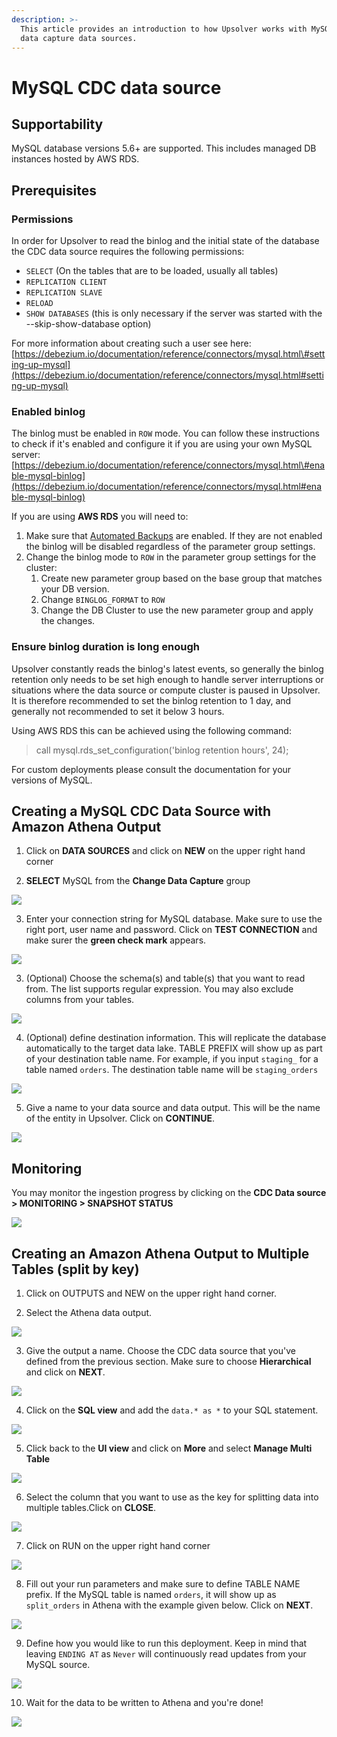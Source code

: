 ```yaml
---
description: >-
  This article provides an introduction to how Upsolver works with MySQL change
  data capture data sources.
---
```


# MySQL CDC data source

## Supportability

MySQL database versions 5.6+ are supported. This includes managed DB instances hosted by AWS RDS.

## Prerequisites

### Permissions

In order for Upsolver to read the binlog and the initial state of the database the CDC data source requires the following permissions:

* `SELECT` \(On the tables that are to be loaded, usually all tables\)
* `REPLICATION CLIENT`
* `REPLICATION SLAVE`
* `RELOAD`
* `SHOW DATABASES` \(this is only necessary if the server was started with the --skip-show-database option\)

For more information about creating such a user see here: [https://debezium.io/documentation/reference/connectors/mysql.html\#setting-up-mysql](https://debezium.io/documentation/reference/connectors/mysql.html#setting-up-mysql)

### Enabled binlog

The binlog must be enabled in `ROW` mode. You can follow these instructions to check if it's enabled and configure it if you are using your own MySQL server: [https://debezium.io/documentation/reference/connectors/mysql.html\#enable-mysql-binlog](https://debezium.io/documentation/reference/connectors/mysql.html#enable-mysql-binlog)

If you are using **AWS RDS** you will need to:

1. Make sure that [Automated Backups](https://docs.aws.amazon.com/AmazonRDS/latest/UserGuide/USER_WorkingWithAutomatedBackups.html) are enabled. If they are not enabled the binlog will be disabled regardless of the parameter group settings.
2. Change the binlog mode to `ROW` in the parameter group settings for the cluster:
   1. Create new parameter group based on the base group that matches your DB version.
   2. Change `BINGLOG_FORMAT` to `ROW`
   3. Change the DB Cluster to use the new parameter group and apply the changes. 

### Ensure binlog duration is long enough

Upsolver constantly reads the binlog's latest events, so generally the binlog retention only needs to be set high enough to handle server interruptions or situations where the data source or compute cluster is paused in Upsolver. It is therefore recommended to set the binlog retention to 1 day, and generally not recommended to set it below 3 hours.

Using AWS RDS this can be achieved using the following command:

> call mysql.rds\_set\_configuration\('binlog retention hours', 24\);

For custom deployments please consult the documentation for your versions of MySQL.

## Creating a MySQL CDC Data Source with Amazon Athena Output

1. Click on **DATA SOURCES** and click on **NEW** on the upper right hand corner

2. **SELECT** MySQL from the **Change Data Capture** group

![](../../.gitbook/assets/image%20%28249%29.png)

3. Enter your connection string for MySQL database. Make sure to use the right port, user name and password. Click on **TEST CONNECTION** and make surer the **green check mark** appears.

![](../../.gitbook/assets/image%20%2824%29.png)

3. \(Optional\) Choose the schema\(s\) and table\(s\) that you want to read from. The list supports regular expression. You may also exclude columns from your tables.

![](../../.gitbook/assets/image%20%2811%29.png)

4. \(Optional\) define destination information. This will replicate the database automatically to the target data lake. TABLE PREFIX will show up as part of your destination table name. For example, if you input `staging_` for a table named `orders`. The destination table name will be `staging_orders` 

![](../../.gitbook/assets/image%20%28268%29.png)

5. Give a name to your data source and data output. This will be the name of the entity in Upsolver. Click on **CONTINUE**. 

![](../../.gitbook/assets/image%20%2818%29.png)

## Monitoring

You may monitor the ingestion progress by clicking on the **CDC Data source &gt; MONITORING &gt; SNAPSHOT STATUS**

![](../../.gitbook/assets/image%20%28264%29.png)

## Creating an Amazon Athena Output to Multiple Tables \(split by key\)

1. Click on OUTPUTS and NEW on the upper right hand corner.

2. Select the Athena data output.

![](../../.gitbook/assets/image%20%28265%29.png)

3. Give the output a name. Choose the CDC data source that you've defined from the previous section. Make sure to choose **Hierarchical** and click on **NEXT**.

![](../../.gitbook/assets/image%20%28269%29.png)

4. Click on the **SQL view** and add the `data.* as *` to your SQL statement. 

![](../../.gitbook/assets/image%20%28118%29.png)

5. Click back to the **UI view** and click on **More** and select **Manage Multi Table** 

![](../../.gitbook/assets/image%20%28206%29.png)

6. Select the column that you want to use as the key for splitting data into multiple tables.Click on **CLOSE**.

![](../../.gitbook/assets/image%20%286%29.png)

7. Click on RUN on the upper right hand corner

![](../../.gitbook/assets/image%20%28267%29.png)

8. Fill out your run parameters and make sure to define TABLE NAME prefix. If the MySQL table is named `orders`, it will show up as `split_orders` in Athena with the example given below. Click on **NEXT**.

![](../../.gitbook/assets/image%20%28241%29.png)

9. Define how you would like to run this deployment. Keep in mind that leaving `ENDING AT` as `Never` will continuously read updates from your MySQL source.

![](../../.gitbook/assets/image%20%28266%29.png)

10. Wait for the data to be written to Athena and you're done! 

![](../../.gitbook/assets/image%20%2869%29.png)

